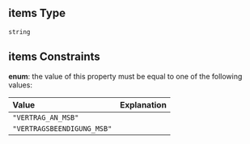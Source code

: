## items Type

`string`

## items Constraints

**enum**: the value of this property must be equal to one of the following values:

| Value                      | Explanation |
| :------------------------- | :---------- |
| `"VERTRAG_AN_MSB"`         |             |
| `"VERTRAGSBEENDIGUNG_MSB"` |             |
